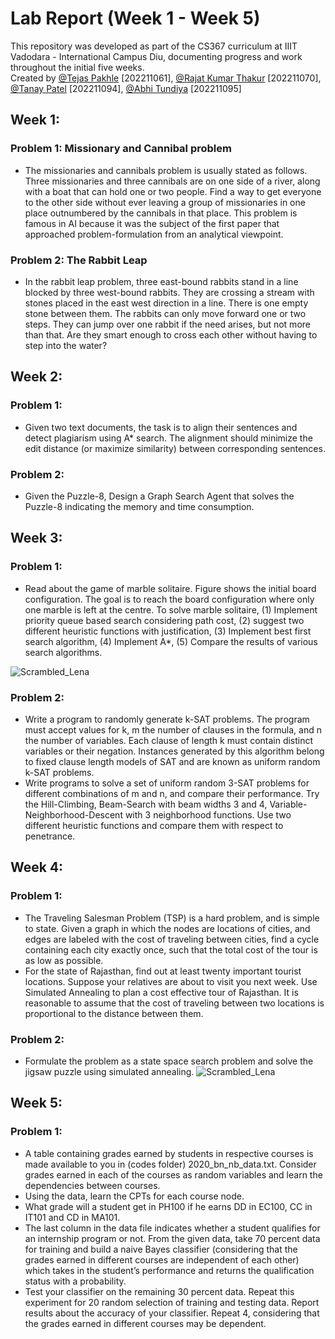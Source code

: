 # Lab Report (Week 1 - Week 5)
This repository was developed as part of the CS367 curriculum at IIIT Vadodara - International Campus Diu, documenting progress and work throughout the initial five weeks.  
Created by [@Tejas Pakhle](https://github.com/Codezyman) [202211061], [@Rajat Kumar Thakur](https://github.com/acevaliant420) [202211070], [@Tanay Patel](https://github.com/Tanay-cmd) [202211094], [@Abhi Tundiya](https://github.com/Abhi_T212) [202211095]

## Week 1:

### Problem 1: Missionary and Cannibal problem
- The missionaries and cannibals problem is usually stated as follows. Three missionaries and three cannibals are on one side of a river, along with a boat that can hold one or two people. Find a way to get everyone to the other side without ever leaving a group of missionaries in one place outnumbered by the cannibals in that place. This problem is famous in AI because it was the subject of the first paper that approached problem-formulation from an analytical viewpoint.

### Problem 2: The Rabbit Leap
- In the rabbit leap problem, three east-bound rabbits stand in a line blocked by three west-bound rabbits. They are crossing a stream with stones placed in the east west direction in a line. There is one empty stone between them. The rabbits can only move forward one or two steps. They can jump over one rabbit if the need arises, but not more than that. Are they smart enough to cross each other without having to step into the water? 


## Week 2:

### Problem 1: 
- Given two text documents, the task is to align their sentences and detect plagiarism using A* search. The alignment should minimize the edit distance (or maximize similarity) between corresponding sentences.

### Problem 2: 
- Given the Puzzle-8, Design a Graph Search Agent that solves the Puzzle-8 indicating the memory and time consumption.

## Week 3:

### Problem 1: 
- Read about the game of marble solitaire. Figure shows the initial board configuration. The goal is to reach the board configuration where only one marble is left at the centre. To solve marble solitaire, (1) Implement priority queue based search considering path cost, (2) suggest two different heuristic functions with justification, (3) Implement best first search algorithm, (4) Implement A*, (5) Compare the results of various search algorithms.
  
![Scrambled_Lena](https://github.com/acevaliant420/Acode_AI_Lab_Codes/tree/main/Week%204/Submission%20Jigsaw%20Puzzle/Photos)  
  
### Problem 2: 
- Write a program to randomly generate k-SAT problems.  The program must accept values for k, m the number of clauses in the formula, and n the number of variables.  Each clause of length k must contain distinct variables or their negation.  Instances generated by this algorithm belong to fixed clause length models of SAT and are known as uniform random k-SAT problems.
- Write programs to solve a set of uniform random 3-SAT problems for different combinations of m and n, and compare their performance.  Try the Hill-Climbing, Beam-Search with beam widths 3 and 4, Variable-Neighborhood-Descent with 3 neighborhood functions.  Use two different heuristic functions and compare them with respect to penetrance.

## Week 4:

### Problem 1: 
- The Traveling Salesman Problem (TSP) is a hard problem, and is simple to state.  Given a  graph in which the nodes are locations of cities, and edges are labeled with the cost of traveling between cities,  find a cycle containing each city exactly once, such that the total cost of the tour is as low as possible.
- For the state of Rajasthan, find out at least twenty important tourist locations.  Suppose your relatives are about to visit you next week.  Use Simulated Annealing to plan a cost effective tour of Rajasthan.  It is reasonable to assume that the cost of traveling between two locations is proportional to the distance between them.
 
 ### Problem 2:
 - Formulate the problem as a state space search problem and solve the jigsaw puzzle using simulated annealing.
![Scrambled_Lena](https://github.com/acevaliant420/Acode_AI_Lab_Codes/tree/main/Week%204/Submission%20Jigsaw%20Puzzle/pixel)  

## Week 5:

### Problem 1:
- A table containing grades earned by students in respective courses is made available to you in (codes folder) 2020_bn_nb_data.txt. 
Consider grades earned in each of the courses as random variables and learn the dependencies between courses. 
- Using the data, learn the CPTs for each course node.
- What grade will a student get in PH100 if he earns DD in EC100, CC in IT101 and CD in MA101.
- The last column in the data file indicates whether a student qualifies for an internship program or not. From the given data, take 70 percent data for training and build a naive Bayes classifier (considering that the grades earned in different courses are independent of each other) which takes in the student’s performance and returns the qualification status with a probability.
- Test your classifier on the remaining 30 percent data. Repeat this experiment for 20 random selection of training and testing data. Report results about the accuracy of your classifier.
Repeat 4, considering that the grades earned in different courses may be dependent.

 
